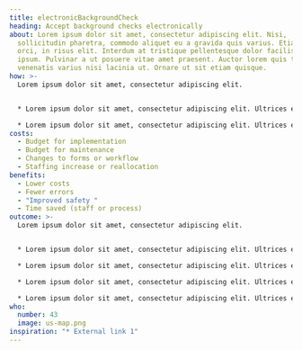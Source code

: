 ```yaml
---
title: electronicBackgroundCheck
heading: Accept background checks electronically
about: Lorem ipsum dolor sit amet, consectetur adipiscing elit. Nisi,
  sollicitudin pharetra, commodo aliquet eu a gravida quis varius. Etiam sit
  orci, in risus elit. Interdum at tristique pellentesque dolor facilisis tempor
  ipsum. Pulvinar a ut posuere vitae amet praesent. Auctor lorem quis tellus
  venenatis varius nisi lacinia ut. Ornare ut sit etiam quisque.
how: >-
  Lorem ipsum dolor sit amet, consectetur adipiscing elit.


  * Lorem ipsum dolor sit amet, consectetur adipiscing elit. Ultrices elit hendrerit id amet. At egestas viverra nam vel nunc ut sagittis. Senectus aliquam at nec purus. Egestas tempor, pellentesque porttitor convallis dignissim venenatis sagittis.

  * Lorem ipsum dolor sit amet, consectetur adipiscing elit. Ultrices elit hendrerit id amet. At egestas viverra nam vel nunc ut sagittis. Senectus aliquam at nec purus. Egestas tempor, pellentesque porttitor convallis dignissim venenatis sagittis.
costs:
  - Budget for implementation
  - Budget for maintenance
  - Changes to forms or workflow
  - Staffing increase or reallocation
benefits:
  - Lower costs
  - Fewer errors
  - "Improved safety "
  - Time saved (staff or process)
outcome: >-
  Lorem ipsum dolor sit amet, consectetur adipiscing elit.


  * Lorem ipsum dolor sit amet, consectetur adipiscing elit. Ultrices elit hendrerit id amet.

  * Lorem ipsum dolor sit amet, consectetur adipiscing elit. Ultrices elit hendrerit id amet.

  * Lorem ipsum dolor sit amet, consectetur adipiscing elit. Ultrices elit hendrerit id amet.

  * Lorem ipsum dolor sit amet, consectetur adipiscing elit. Ultrices elit hendrerit id amet.
who:
  number: 43
  image: us-map.png
inspiration: "* External link 1"
---
```

